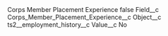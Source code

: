 <?xml version="1.0" encoding="UTF-8"?>
<CustomMetadata xmlns="http://soap.sforce.com/2006/04/metadata" xmlns:xsi="http://www.w3.org/2001/XMLSchema-instance" xmlns:xsd="http://www.w3.org/2001/XMLSchema">
    <label>Corps Member Placement Experience</label>
    <protected>false</protected>
    <values>
        <field>Field__c</field>
        <value xsi:type="xsd:string">Corps_Member_Placement_Experience__c</value>
    </values>
    <values>
        <field>Object__c</field>
        <value xsi:type="xsd:string">ts2__employment_history__c</value>
    </values>
    <values>
        <field>Value__c</field>
        <value xsi:type="xsd:string">No</value>
    </values>
</CustomMetadata>
